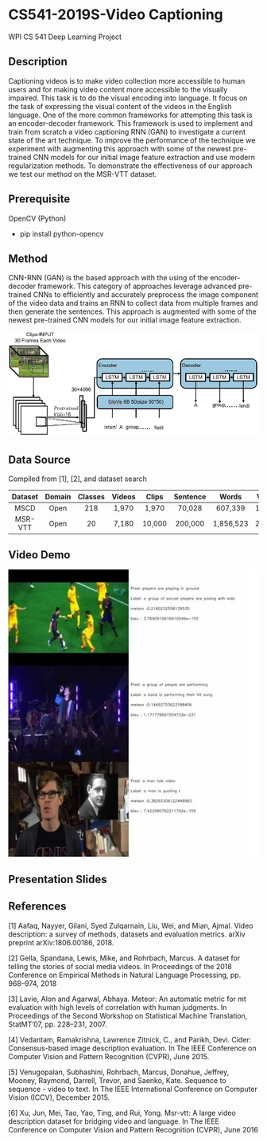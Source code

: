 # CS541-2019S-Video Captioning
WPI CS 541 Deep Learning Project 

## Description
Captioning videos is to make video collection more accessible to human users and for making video content more accessible to the visually impaired. This task is to do the visual encoding into language. It focus on the task of expressing the visual content of the videos in the English language. One of the more common frameworks for attempting this task is an encoder-decoder framework. This framework is used to implement and train from scratch a video captioning RNN (GAN) to investigate a current state of the art technique. To improve the performance of the technique we experiment with augmenting this approach with some of the newest pre-trained CNN models for our initial image feature extraction and use modern regularization methods. To demonstrate the effectiveness of our approach we test our method on the MSR-VTT dataset.

## Prerequisite
OpenCV (Python)
* pip install python-opencv

## Method
CNN-RNN (GAN) is the based approach with the using of the encoder-decoder framework. This category of approaches leverage advanced pre-trained CNNs to efficiently and accurately preprocess the image component of the video data and trains an RNN to collect data from multiple frames and then generate the sentences. This approach is augmented with some of the newest pre-trained CNN models for our initial image feature extraction.

![](/images/Network_diagram.JPG)
## Data Source
Compiled from [1], [2], and dataset search

|    Dataset  | Domain | Classes| Videos | Clips | Sentence|  Words  |  Vocab | Len(hrs) |
|:-----------:|:------:|:------:|:------:|:-----:|:-------:|:-------:|:------:|:--------:|
|     MSCD    |  Open  |   218  |  1,970 | 1,970 |  70,028 | 607,339 | 13,010 |     5    |
|    MSR-VTT  |  Open  |   20   |  7,180 | 10,000| 200,000 |1,856,523| 29,316 |     5    |

## Video Demo
![](/images/Screenshot_Demo.JPG)

## Presentation Slides

## References
[1] Aafaq,  Nayyer,  Gilani,  Syed  Zulqarnain,  Liu,  Wei,  and Mian,  Ajmal. Video description:   a survey of methods, datasets and evaluation metrics. arXiv preprint arXiv:1806.00186, 2018.

[2] Gella, Spandana, Lewis, Mike, and Rohrbach, Marcus.  A dataset for telling the stories of social media  videos. In Proceedings of the 2018 Conference on Empirical Methods in Natural Language Processing, pp. 968–974, 2018

[3] Lavie, Alon and Agarwal, Abhaya.  Meteor: An automatic metric for mt evaluation with high levels of correlation with human judgments.   In Proceedings of the Second Workshop on Statistical Machine Translation,  StatMT’07, pp. 228–231, 2007.

[4] Vedantam, Ramakrishna, Lawrence Zitnick, C., and Parikh, Devi.  Cider: Consensus-based image description evaluation.  In The IEEE Conference on Computer Vision and Pattern Recognition (CVPR), June 2015.

[5] Venugopalan,  Subhashini,  Rohrbach,  Marcus,  Donahue, Jeffrey, Mooney, Raymond, Darrell, Trevor, and Saenko, Kate. Sequence to sequence - video to text. In The IEEE International Conference on Computer Vision (ICCV), December 2015.

[6] Xu,  Jun,  Mei,  Tao,  Yao,  Ting,  and  Rui,  Yong.   Msr-vtt: A large video description dataset for bridging video and language.  In The IEEE Conference on Computer Vision and Pattern Recognition (CVPR), June 2016

